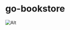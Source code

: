 # go-bookstore
![Alt](https://repobeats.axiom.co/api/embed/d878dfa64a774a05c94025088bafb34d5e62a3f2.svg "Repobeats analytics image")
